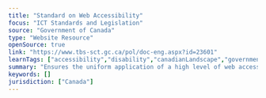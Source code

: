 ```yaml
---
title: "Standard on Web Accessibility"
focus: "ICT Standards and Legislation"
source: "Government of Canada"
type: "Website Resource"
openSource: true
link: "https://www.tbs-sct.gc.ca/pol/doc-eng.aspx?id=23601"
learnTags: ["accessibility","disability","canadianLandscape","government","fairness","bias","ict","framework","regulation"]
summary: "Ensures the uniform application of a high level of web accessibility across Government of Canada websites and web applications."
keywords: []
jurisdiction: ["Canada"]
---
```

